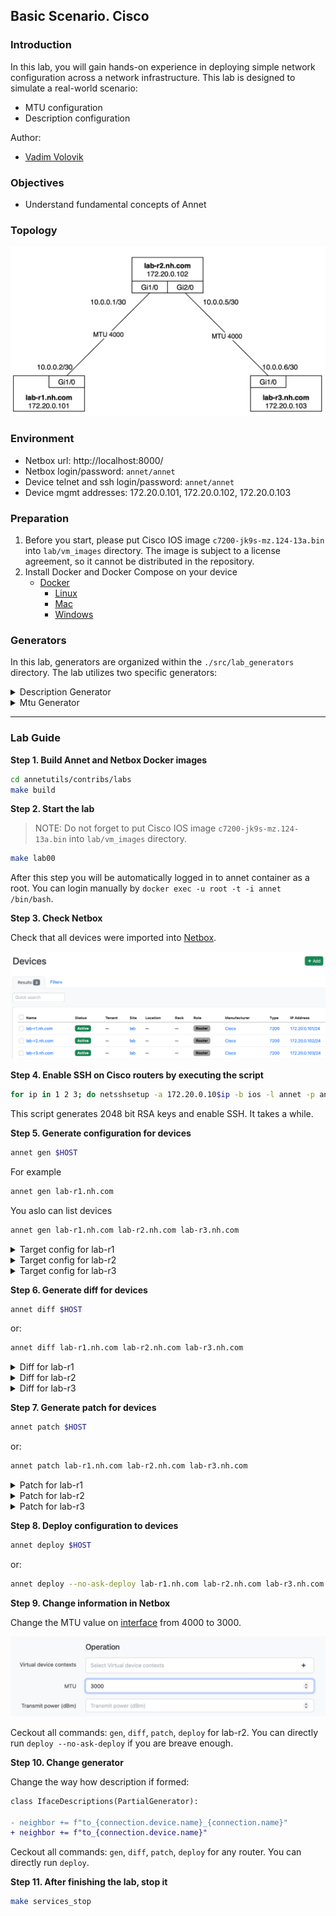 ## Basic Scenario. Cisco

### Introduction

In this lab, you will gain hands-on experience in deploying simple network configuration across a network infrastructure. This lab is designed to simulate a real-world scenario:

- MTU configuration
- Description configuration

Author:

- [Vadim Volovik](https://github.com/vadvolo)

### Objectives

- Understand fundamental concepts of Annet


### Topology

![Lab Topology](./images/topology.png)

### Environment

- Netbox url: http://localhost:8000/
- Netbox login/password: `annet/annet`
- Device telnet and ssh login/password: `annet/annet`  
- Device mgmt addresses: 172.20.0.101, 172.20.0.102, 172.20.0.103

### Preparation

1. Before you start, please put Cisco IOS image `c7200-jk9s-mz.124-13a.bin` into `lab/vm_images` directory.
The image is subject to a license agreement, so it cannot be distributed in the repository.
2. Install Docker and Docker Compose on your device
   - [Docker](https://docs.docker.com/engine/install/)
     - [Linux](https://docs.docker.com/desktop/install/linux/)
     - [Mac](https://docs.docker.com/desktop/install/mac-install/)
     - [Windows](https://docs.docker.com/desktop/install/windows-install/)


### Generators

In this lab, generators are organized within the `./src/lab_generators` directory. The lab utilizes two specific generators:

<details>
<summary>Description Generator</summary>

In this generator, we employ a description pattern for device neighbors formatted as `to_<NEIGHBOR_NAME>_<NEIGHBOR_PORT>`. The device connection map is located in Netbox and is utilized by Annet.

```python
class IfaceDescriptions(PartialGenerator):

    TAGS = ["description"]

    def acl_cisco(self, device):
        return """
        interface
            description
        """

    def run_cisco(self, device):
        for interface in device.interfaces:
            neighbor = ""
            if interface.connected_endpoints:
                for connection in interface.connected_endpoints:
                    neighbor += f"to_{connection.device.name}_{connection.name}"
                with self.block(f"interface {interface.name}"):
                    yield f"description {neighbor}"
            else:
                with self.block(f"interface {interface.name}"):
                    yield f"description disconnected"
```

</details>

<details>
<summary>Mtu Generator</summary>

In this generator, we retrieve MTU information for interfaces from Netbox if it has been configured. If no specific MTU setting is provided, we use a default MTU value of 1500.

```python
MTU = 1500

class IfaceMtu(PartialGenerator):

    TAGS = ["description"]

    def acl_cisco(self, device):
        return """
        interface
            mtu
        """

    def run_cisco(self, device):
        for interface in device.interfaces:
            if interface.mtu:
                mtu = interface.mtu
            else:
                mtu = MTU
            with self.block(f"interface {interface.name}"):
                yield f"mtu {mtu}"

```

</details>

---
### Lab Guide

**Step 1. Build Annet and Netbox Docker images**

```bash
cd annetutils/contribs/labs
make build
```

**Step 2. Start the lab**

> NOTE: Do not forget to put Cisco IOS image `c7200-jk9s-mz.124-13a.bin` into `lab/vm_images` directory.

```bash
make lab00
```

After this step you will be automatically logged in to annet container as a root. You can login manually by `docker exec -u root -t -i annet /bin/bash`.


**Step 3. Check Netbox**

Check that all devices were imported into [Netbox](http://localhost:8000/dcim/devices/).

![Netbox devices](./images/netbox-devices.png)

**Step 4. Enable SSH on Cisco routers by executing the script**

```bash
for ip in 1 2 3; do netsshsetup -a 172.20.0.10$ip -b ios -l annet -p annet -P telnet -v cisco --ipdomain nh.com; done
```

This script generates 2048 bit RSA keys and enable SSH. It takes a while.

**Step 5. Generate configuration for devices**

```bash
annet gen $HOST
```

For example
```bash
annet gen lab-r1.nh.com
```

You aslo can list devices

```bash
annet gen lab-r1.nh.com lab-r2.nh.com lab-r3.nh.com
```

<details>
<summary>Target config for lab-r1</summary>

```
interface FastEthernet0/0
  description disconnected
  mtu 1500
interface FastEthernet0/1
  description disconnected
  mtu 1500
interface GigabitEthernet1/0
  description to_lab-r2.nh.com_GigabitEthernet1/0
  mtu 4000
interface GigabitEthernet2/0
  description disconnected
  mtu 1500
```

</details>

<details>
<summary>Target config for lab-r2</summary>

```
interface FastEthernet0/0
  description disconnected
  mtu 1500
interface FastEthernet0/1
  description disconnected
  mtu 1500
interface GigabitEthernet1/0
  description to_lab-r1.nh.com_GigabitEthernet1/0
  mtu 4000
interface GigabitEthernet2/0
  description to_lab-r3.nh.com_GigabitEthernet1/0
  mtu 4000
```

</details>

<details>
<summary>Target config for lab-r3</summary>

```
interface FastEthernet0/0
  description disconnected
  mtu 1500
interface FastEthernet0/1
  description disconnected
  mtu 1500
interface GigabitEthernet1/0
  description to_lab-r2.nh.com_GigabitEthernet2/0
  mtu 4000
interface GigabitEthernet2/0
  description disconnected
  mtu 1500
```

</details>

**Step 6. Generate diff for devices**

```bash
annet diff $HOST
```

or:

```bash
annet diff lab-r1.nh.com lab-r2.nh.com lab-r3.nh.com
```


<details>
<summary>Diff for lab-r1</summary>

```diff
  interface FastEthernet0/0
+   description disconnected
+   mtu 1500
  interface FastEthernet0/1
+   description disconnected
+   mtu 1500
  interface GigabitEthernet1/0
+   description to_lab-r2.nh.com_GigabitEthernet1/0
+   mtu 4000
  interface GigabitEthernet2/0
+   description disconnected
+   mtu 1500
```

</details>

<details>
<summary>Diff for lab-r2</summary>

```diff
  interface FastEthernet0/0
+   description disconnected
+   mtu 1500
  interface FastEthernet0/1
+   description disconnected
+   mtu 1500
  interface GigabitEthernet1/0
+   description to_lab-r1.nh.com_GigabitEthernet1/0
+   mtu 4000
  interface GigabitEthernet2/0
+   description to_lab-r3.nh.com_GigabitEthernet1/0
+   mtu 4000
```

</details>

<details>
<summary>Diff for lab-r3</summary>

```diff
  interface FastEthernet0/0
+   description disconnected
+   mtu 1500
  interface FastEthernet0/1
+   description disconnected
+   mtu 1500
  interface GigabitEthernet1/0
+   description to_lab-r2.nh.com_GigabitEthernet2/0
+   mtu 4000
  interface GigabitEthernet2/0
+   description disconnected
+   mtu 1500
```

</details>

**Step 7. Generate patch for devices**

```bash
annet patch $HOST
```

or:

```bash
annet patch lab-r1.nh.com lab-r2.nh.com lab-r3.nh.com
```

<details>
<summary>Patch for lab-r1</summary>

```
interface FastEthernet0/0
  description disconnected
  mtu 1500
  exit
interface FastEthernet0/1
  description disconnected
  mtu 1500
  exit
interface GigabitEthernet1/0
  description to_lab-r2.nh.com_GigabitEthernet1/0
  mtu 4000
  exit
interface GigabitEthernet2/0
  description disconnected
  mtu 1500
  exit
```

</details>

<details>
<summary>Patch for lab-r2</summary>

```
interface FastEthernet0/0
  description disconnected
  mtu 1500
  exit
interface FastEthernet0/1
  description disconnected
  mtu 1500
  exit
interface GigabitEthernet1/0
  description to_lab-r1.nh.com_GigabitEthernet1/0
  mtu 4000
  exit
interface GigabitEthernet2/0
  description to_lab-r3.nh.com_GigabitEthernet1/0
  mtu 4000
```

</details>

<details>
<summary>Patch for lab-r3</summary>

```
interface FastEthernet0/0
  description disconnected
  mtu 1500
  exit
interface FastEthernet0/1
  description disconnected
  mtu 1500
  exit
interface GigabitEthernet1/0
  description to_lab-r2.nh.com_GigabitEthernet2/0
  mtu 4000
  exit
interface GigabitEthernet2/0
  description disconnected
  mtu 1500
  exit
```

</details>

**Step 8. Deploy configuration to devices**

```bash
annet deploy $HOST
```

or:

```bash
annet deploy --no-ask-deploy lab-r1.nh.com lab-r2.nh.com lab-r3.nh.com
```

**Step 9. Change information in Netbox**

Change the MTU value on [interface](http://localhost:8000/dcim/interfaces/8/) from 4000 to 3000.

![mtu](./images/mtu.png)

Ceckout all commands: `gen`, `diff`, `patch`, `deploy` for lab-r2. You can directly run `deploy --no-ask-deploy` if you are breave enough.

**Step 10. Change generator**

Change the way how description if formed:

```diff
class IfaceDescriptions(PartialGenerator):

- neighbor += f"to_{connection.device.name}_{connection.name}"
+ neighbor += f"to_{connection.device.name}"
```

Ceckout all commands: `gen`, `diff`, `patch`, `deploy` for any router. You can directly run `deploy`.

**Step 11. After finishing the lab, stop it**

```bash
make services_stop
```
